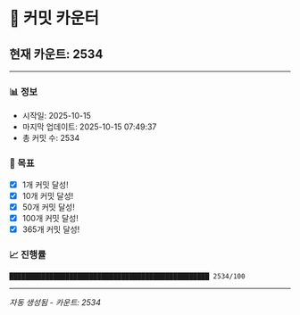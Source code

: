 # 🔢 커밋 카운터

## 현재 카운트: 2534

---

### 📊 정보
- 시작일: 2025-10-15
- 마지막 업데이트: 2025-10-15 07:49:37
- 총 커밋 수: 2534

### 🎯 목표
- [x] 1개 커밋 달성!
- [x] 10개 커밋 달성!
- [x] 50개 커밋 달성!
- [x] 100개 커밋 달성!
- [x] 365개 커밋 달성!

### 📈 진행률
```
██████████████████████████████████████████████████ 2534/100
```

---
*자동 생성됨 - 카운트: 2534*
